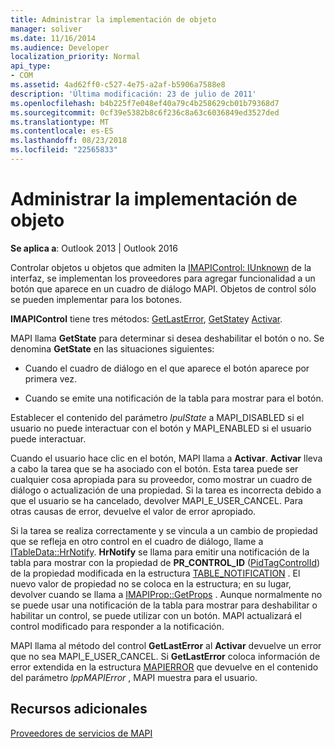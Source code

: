 ```yaml
---
title: Administrar la implementación de objeto
manager: soliver
ms.date: 11/16/2014
ms.audience: Developer
localization_priority: Normal
api_type:
- COM
ms.assetid: 4ad62ff0-c527-4e75-a2af-b5906a7588e8
description: 'Última modificación: 23 de julio de 2011'
ms.openlocfilehash: b4b225f7e048ef40a79c4b258629cb01b79368d7
ms.sourcegitcommit: 0cf39e5382b8c6f236c8a63c6036849ed3527ded
ms.translationtype: MT
ms.contentlocale: es-ES
ms.lasthandoff: 08/23/2018
ms.locfileid: "22565833"
---
```

# <a name="control-object-implementation"></a>Administrar la implementación de objeto

  
  
**Se aplica a**: Outlook 2013 | Outlook 2016 
  
Controlar objetos u objetos que admiten la [IMAPIControl: IUnknown](imapicontroliunknown.md) de la interfaz, se implementan los proveedores para agregar funcionalidad a un botón que aparece en un cuadro de diálogo MAPI. Objetos de control sólo se pueden implementar para los botones. 
  
 **IMAPIControl** tiene tres métodos: [GetLastError](imapicontrol-getlasterror.md), [GetState](imapicontrol-getstate.md)y [Activar](imapicontrol-activate.md). 
  
MAPI llama **GetState** para determinar si desea deshabilitar el botón o no. Se denomina **GetState** en las situaciones siguientes: 
  
- Cuando el cuadro de diálogo en el que aparece el botón aparece por primera vez.
    
- Cuando se emite una notificación de la tabla para mostrar para el botón. 
    
Establecer el contenido del parámetro _lpulState_ a MAPI_DISABLED si el usuario no puede interactuar con el botón y MAPI_ENABLED si el usuario puede interactuar. 
  
Cuando el usuario hace clic en el botón, MAPI llama a **Activar**. **Activar** lleva a cabo la tarea que se ha asociado con el botón. Esta tarea puede ser cualquier cosa apropiada para su proveedor, como mostrar un cuadro de diálogo o actualización de una propiedad. Si la tarea es incorrecta debido a que el usuario se ha cancelado, devolver MAPI_E_USER_CANCEL. Para otras causas de error, devuelve el valor de error apropiado. 
  
Si la tarea se realiza correctamente y se vincula a un cambio de propiedad que se refleja en otro control en el cuadro de diálogo, llame a [ITableData::HrNotify](itabledata-hrnotify.md). **HrNotify** se llama para emitir una notificación de la tabla para mostrar con la propiedad de **PR_CONTROL_ID** ([PidTagControlId](pidtagcontrolid-canonical-property.md)) de la propiedad modificada en la estructura [TABLE_NOTIFICATION](table_notification.md) . El nuevo valor de propiedad no se coloca en la estructura; en su lugar, devolver cuando se llama a [IMAPIProp::GetProps](imapiprop-getprops.md) . Aunque normalmente no se puede usar una notificación de la tabla para mostrar para deshabilitar o habilitar un control, se puede utilizar con un botón. MAPI actualizará el control modificado para responder a la notificación. 
  
MAPI llama al método del control **GetLastError** al **Activar** devuelve un error que no sea MAPI_E_USER_CANCEL. Si **GetLastError** coloca información de error extendida en la estructura [MAPIERROR](mapierror.md) que devuelve en el contenido del parámetro _lppMAPIError_ , MAPI muestra para el usuario. 
  
## <a name="see-also"></a>Recursos adicionales



[Proveedores de servicios de MAPI](mapi-service-providers.md)

